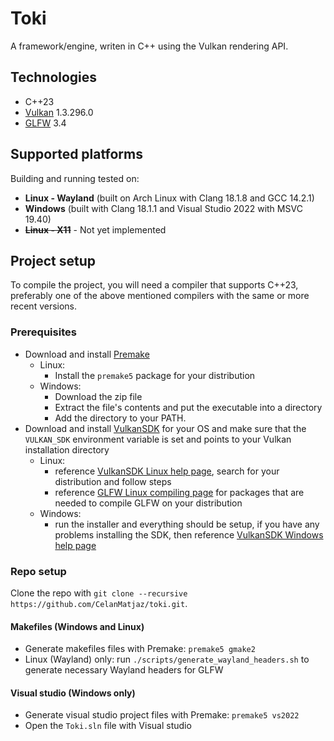 # Toki

A framework/engine, writen in C++ using the Vulkan rendering API.


## Technologies

- C++23
- [Vulkan](https://www.vulkan.org/) 1.3.296.0
- [GLFW](https://github.com/glfw/glfw) 3.4

## Supported platforms

Building and running tested on:

- **Linux - Wayland** (built on Arch Linux with Clang 18.1.8 and GCC 14.2.1)
- **Windows** (built with Clang 18.1.1 and Visual Studio 2022 with MSVC 19.40)
- ~~**Linux - X11**~~ - Not yet implemented

## Project setup

To compile the project, you will need a compiler that supports C++23, preferably one of the above mentioned compilers with the same or more recent versions.

### Prerequisites

- Download and install [Premake](https://premake.github.io/)
    - Linux: 
      - Install the `premake5` package for your distribution
    - Windows:
      - Download the zip file
      - Extract the file's contents and put the executable into a directory
      - Add the directory to your PATH.
- Download and install [VulkanSDK](https://vulkan.lunarg.com/) for your OS and make sure that the `VULKAN_SDK` environment variable is set and points to your Vulkan installation directory
    - Linux:
      - reference [VulkanSDK Linux help page](https://vulkan.lunarg.com/doc/sdk/1.3.296.0/linux/getting_started.html), search for your distribution and follow steps
      -  reference [GLFW Linux compiling page](https://www.glfw.org/docs/latest/compile.html#compile_deps_wayland) for packages that are needed to compile GLFW on your distribution
    - Windows:
      - run the installer and everything should be setup, if you have any problems installing the SDK, then reference [VulkanSDK Windows help page](https://vulkan.lunarg.com/doc/sdk/1.3.296.0/windows/getting_started.html)

### Repo setup
Clone the repo with `git clone --recursive https://github.com/CelanMatjaz/toki.git`.

#### Makefiles (Windows and Linux)
- Generate makefiles files with Premake: `premake5 gmake2`
- Linux (Wayland) only: run `./scripts/generate_wayland_headers.sh` to generate necessary Wayland headers for GLFW

#### Visual studio (Windows only)
- Generate visual studio project files with Premake: `premake5 vs2022`
- Open the `Toki.sln` file with Visual studio